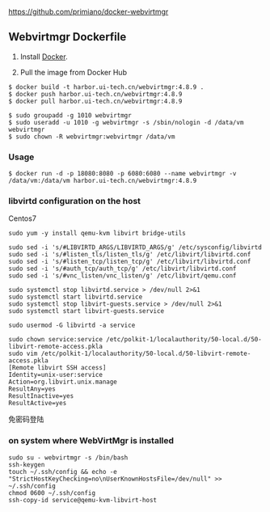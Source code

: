 https://github.com/primiano/docker-webvirtmgr

## Webvirtmgr Dockerfile

1. Install [Docker](https://www.docker.com/).

2. Pull the image from Docker Hub

```
$ docker build -t harbor.ui-tech.cn/webvirtmgr:4.8.9 .
$ docker push harbor.ui-tech.cn/webvirtmgr:4.8.9
$ docker pull harbor.ui-tech.cn/webvirtmgr:4.8.9

$ sudo groupadd -g 1010 webvirtmgr
$ sudo useradd -u 1010 -g webvirtmgr -s /sbin/nologin -d /data/vm webvirtmgr
$ sudo chown -R webvirtmgr:webvirtmgr /data/vm
```

### Usage

```
$ docker run -d -p 18080:8080 -p 6080:6080 --name webvirtmgr -v /data/vm:/data/vm harbor.ui-tech.cn/webvirtmgr:4.8.9
```

### libvirtd configuration on the host

Centos7

```
sudo yum -y install qemu-kvm libvirt bridge-utils

sudo sed -i 's/#LIBVIRTD_ARGS/LIBVIRTD_ARGS/g' /etc/sysconfig/libvirtd
sudo sed -i 's/#listen_tls/listen_tls/g' /etc/libvirt/libvirtd.conf
sudo sed -i 's/#listen_tcp/listen_tcp/g' /etc/libvirt/libvirtd.conf
sudo sed -i 's/#auth_tcp/auth_tcp/g' /etc/libvirt/libvirtd.conf
sudo sed -i 's/#vnc_listen/vnc_listen/g' /etc/libvirt/qemu.conf

sudo systemctl stop libvirtd.service > /dev/null 2>&1
sudo systemctl start libvirtd.service
sudo systemctl stop libvirt-guests.service > /dev/null 2>&1
sudo systemctl start libvirt-guests.service

sudo usermod -G libvirtd -a service

sudo chown service:service /etc/polkit-1/localauthority/50-local.d/50-libvirt-remote-access.pkla
sudo vim /etc/polkit-1/localauthority/50-local.d/50-libvirt-remote-access.pkla
[Remote libvirt SSH access]
Identity=unix-user:service
Action=org.libvirt.unix.manage
ResultAny=yes
ResultInactive=yes
ResultActive=yes
```

免密码登陆

### on system where WebVirtMgr is installed

```
sudo su - webvirtmgr -s /bin/bash
ssh-keygen
touch ~/.ssh/config && echo -e "StrictHostKeyChecking=no\nUserKnownHostsFile=/dev/null" >> ~/.ssh/config
chmod 0600 ~/.ssh/config
ssh-copy-id service@qemu-kvm-libvirt-host
```
